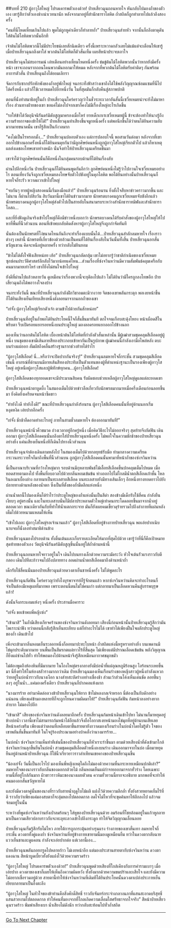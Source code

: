 ##บทที่ 210 ผู้อาวุโสใหญ่ โปรดเคารพตัวเองด้วย!
ป๋ายเสี่ยวฉุนถอนหายใจ หันกลับไปมองถ้ำของตัวเอง เขารู้สึกว่าตัวเองช่างน่าเวทนานัก หลังจากมาอยู่ที่สำนักธาราโลหิต ถ้ำสถิตก็ถูกทำลายไปแล้วถึงสองครั้ง

“คนที่นี่โหดเหี้ยมเกินไปแล้ว พูดไม่ถูกหูคำเดียวก็ทำลายถ้ำ” ป๋ายเสี่ยวฉุนส่ายหัว จากนั้นก็ถลึงตาดุดันใส่ต้นไม้โลหิตพวกนั้นอีกที

 เจ้าต้นไม้โลหิตพวกนี้ไม่มีประโยชน์เลยสักนิดเดียว ครั้งนี้เพราะหวาดกลัวเลยไม่แม้แต่จะเตือนให้เขารู้ เมื่อป๋ายเสี่ยวฉุนถลึงตาใส่ พวกต้นไม้โลหิตก็ตัวสั่นเทิ้ม เผยสีหน้าประจบเอาใจ

ป๋ายเสี่ยวฉุนไม่สบอารมณ์ เอ่ยเตือนอย่างเหี้ยมโหดหนึ่งครั้ง ข่มขู่ต้นไม้โลหิตพวกนั้นว่าหากยังมีครั้งหน้า เขาจะถอนรากถอนโคนพวกมันออกมาให้หมด หลังจากที่พวกต้นไม้โลหิตรับคำติดๆ กันพร้อมอาการตัวสั่น ป๋ายเสี่ยฉุนถึงได้ยอมเลิกรา

จัดการกับซากปรักหักพังของถ้ำอยู่พักใหญ่ จนกระทั่งฟ้าสว่างเขาถึงได้ใช้พลังวิญญาณซ่อมแซมที่นี่ไปได้ครึ่งหนึ่ง แล้วก็ใช้เวลาหมดไปอีกหนึ่งวัน ในที่สุดมันก็กลับคืนสู่สภาพปกติ

ตอนที่นั่งทำสมาธิอยู่ในถ้ำ ป๋ายเสี่ยวฉุนใคร่ครวญว่าในชั่วระยะเวลาอันสั้นนี้เซวี่ยเหมยน่าจะยังไม่มาหาเรื่อง ส่วนทางฝ่ายของเขา ขอแค่ไม่ลงไปจากเขาก็คงไม่มีเรื่องใหญ่อะไรเกิดขึ้น

“รอให้ข้าได้วัตถุนิจนิรันดร์มิดับสูญมาครองเมื่อไหร่ ยายเด็กเกเรเซวี่ยเหมยผู้นี้ ข้าจะต้องทำให้นางรู้ถึงความร้ายกาจของข้าให้ได้!” ป๋ายเสี่ยวฉุนทำเสียงขึ้นจมูกหนึ่งครั้ง แต่พอนึกขึ้นได้ว่าตนได้ยินความลับมากมายขนาดนั้น เขาก็รู้สึกเป็นกังวลมาก 

“คงไม่เป็นไรหรอกมั้ง...” ป๋ายเสี่ยวฉุนปลอบตัวเอง แต่การปลอบใจนี้ พอสามวันต่อมา หลังจากที่เขาออกไปข้างนอกครั้งหนึ่งก็ได้ยินคนคุยกันว่ามีลูกศิษย์คนหนึ่งถูกผู้อาวุโสใหญ่เรียกตัวไป แล้วก็หาเหตุผลส่งเดชลงโทษเขาอย่างหนัก นั่นจึงทำให้ป๋ายเสี่ยวฉุนเครียดขึ้นมา

เขาจำได้ว่าลูกศิษย์คนนั้นก็คือหนึ่งในกลุ่มคนรอบด้านที่ได้ยินเรื่องลับ

ผ่านไปอีกหนึ่งวัน ป๋ายเสี่ยวฉุนก็ได้ยินคนพูดกันอีกว่า ลูกศิษย์คนหนึ่งไม่รู้ว่าไปกวนใจเซวี่ยเหมยอย่างไร ตอนเที่ยงวันจึงถูกเซวี่ยเหมยลงโทษจับตัวไปขังอยู่ในคุกโลหิต พอได้ยินอย่างนั้นป๋ายเสี่ยวฉุนก็หายใจถี่ระรัว หวาดผวาเข้าไปใหญ่

“จบกันๆ ยายผู้หญิงสองคนนี้เริ่มลงมือแล้ว!” ป๋ายเสี่ยวฉุนร้อนรน ยิ่งตั้งใจสืบหาข่าวคราวมากขึ้น และไม่นาน ก็ผ่านไปสิบวัน สิบวันมานี้เขาได้ยินข่าวมากมาย นักพรตบางคนถูกเซวี่ยเหมยจับขังอีกแล้ว นักพรตบางคนถูกผู้อาวุโสใหญ่ส่งตัวไปเป็นสายลับในสนามรบระหว่างสำนักธาราทมิฬและสำนักธาราโอสถ...

และที่ยิ่งฟังดูเกินจริงเข้าไปใหญ่ก็คือมีข่าวหนึ่งบอกว่า นักพรตบางคนได้รับคำสั่งของผู้อาวุโสใหญ่ให้ไปหาที่พื้นที่นิ้วส่วนบน ตอนที่เข้าพบกลับคิดสังหารผู้อาวุโสใหญ่จึงถูกกำจัดทันที

นั่นต้องเป็นนักพรตที่โง่ขนาดไหนกันถึงจะทำเรื่องแบบนั้นได้...ป๋ายเสี่ยวฉุนสำลักลมหายใจ เรื่องราวต่างๆ เหล่านี้ นักพรตที่เกี่ยวข้องด้วยล้วนเป็นคนที่ได้ยินเรื่องลับในวันนั้นทั้งสิ้น ป๋ายเสี่ยวฉุนอกสั่นขวัญแขวน คิดจะหนีอยู่หลายครั้ง ทว่ากลับไม่ยินยอม

“ข้าไม่ได้ตั้งใจฟังเสียหน่อย เฮ้อ” ป๋ายเสี่ยวฉุนกลัดกลุ้ม เขาไม่อยากรู้ว่าชาติกำเนิดของเซวี่ยเหมยซุกซ่อนประวัติศาสตร์ลึกลับไว้มากน้อยแค่ไหน...ส่วนเรื่องที่ซ่งจวินหว่านมีความสัมพันธ์คลุมเครือกับคนมากมายเท่าไหร่ เขาก็ยิ่งไม่สนใจเข้าไปใหญ่

ยังดีที่ผ่านไปแล้วหลายวัน ดูเหมือนว่าเรื่องพวกนี้จะยุติลงไปแล้ว ไม่ได้ยินว่ามีใครถูกลงโทษอีก ป๋ายเสี่ยวฉุนถึงได้พอวางใจลงบ้าง

จนกระทั่งวันนี้ ขณะที่ป๋ายเสี่ยวฉุนกำลังฝึกวิชาอมตะมิวางวาย จิตของเขาพลันกระตุก พอเงยหน้าขึ้น ก็ได้ยินเสียงเย็นเยียบเสียงหนึ่งดังลอยมาจากนอกถ้ำของเขา

“เย่จั้ง ผู้อาวุโสใหญ่เรียกตัวเจ้า ตามข้าไปด้วยกันสักหน่อย”

ป๋ายเสี่ยวฉุนที่อยู่ในถ้ำพอได้ยินประโยคนี้ใจก็สั่นขึ้นมาทันที ตกใจจนเกือบสะดุ้งโหยง หน้าเผือดสีในพริบตา รีบเปิดรอยแยกรอยหนึ่งบนประตูใหญ่ มองลอดรอยแยกออกไปข้างนอก

มองเห็นว่านอกต้นไม้โลหิต เบื้องหน้าต้นไม้โลหิตที่กำลังตัวสั่นเหล่านั้น มีผู้เฒ่าสวมชุดคลุมสีเลือดอยู่ผู้หนึ่ง บนชุดของเขามีเส้นลายสีทองประกอบเข้าหากันเป็นรูปภาพ ผู้เฒ่าคนนี้กำลังเอามือไพล่หลัง ตบะบนร่างแผ่ออก สัมผัสถึงคลื่นสร้างฐานรากช่วงท้ายได้รำไร 

“ผู้อาวุโสสีเลือด! นี่...หรือว่าจะปิดปากกันจริงๆ!” ป๋ายเสี่ยวฉุนลมหายใจถี่กระชั้น สวมชุดคลุมสีเลือดเช่นนี้ อาภรณ์ที่ด้านบนมีลายเส้นสีทองประทับเป็นตัวแทนของผู้ที่ตำแหน่งฐานะเป็นรองเพียงผู้อาวุโสใหญ่ อยู่เหนือผู้อาวุโสและผู้พิทักษ์ทุกคน...ผู้อาวุโสสีเลือด!

ผู้อาวุโสสีเลือดของทุกยอดเขาจะมีประมาณสิบคน รับผิดชอบช่วยเหลือผู้อาวุโสใหญ่ดูแลแต่ละยอดเขา

ป๋ายเสี่ยวฉุนหน้าตาบูดบึ้ง ในสมองเต็มไปด้วยข่าวลือเกี่ยวกับนักพรตมากมายเมื่อครึ่งเดือนก่อนลอยขึ้นมา ยิ่งคิดยิ่งเครียดจนหน้าซีดขาว

“ทำยังไงดี ทำยังไงดี!” ขณะที่ป๋ายเสี่ยวฉุนกำลังร้อนรน ผู้อาวุโสสีเลือดคนนั้นที่อยู่ด้านนอกเริ่มหงุดหงิด เอ่ยปากอีกครั้ง

“เย่จั้ง ชักช้าอืดอาดทำอะไรอยู่ ภายในสามชั่วลมหายใจ ต้องออกมาทันที!”

ป๋ายเสี่ยวฉุนหน้านิ่วคิ้วขมวด ถ่วงเวลาอยู่อีกครู่หนึ่ง เมื่อคิดวิธีอะไรไม่ออกจริงๆ สุดท้ายจึงกัดฟัน เดินออกมา ผู้อาวุโสสีเลือดคนนั้นถลึงตาใส่ป๋ายเสี่ยวฉุนหนึ่งครั้ง ไม่พอใจในความชักช้าของป๋ายเสี่ยวฉุนอย่างยิ่ง แค่นเสียงเย็นหนึ่งทีก็เดินไปทางนิ้วส่วนบน

ป๋ายเสี่ยวฉุนจำต้องเดินตามหลังไป ในสมองเต็มไปด้วยกลยุทธ์รับมือ ท่ามกลางความเครียดกระวนกระวายใจก็มาถึงพื้นที่นิ้วส่วนบน ถูกผู้อาวุโสสีเลือดคนนั้นพามาที่หน้าถ้ำของซ่งจวินหว่าน

นี่เป็นอาณาบริเวณที่กว้างใหญ่มาก รอบด้านมีกุหลาบพันธ์ไม้เลื้อยสีเลือดขึ้นปกคลุมเต็มไปหมด เมื่อทอดสายตามองไป ทั้งพื้นที่อบอวลไปด้วยกลิ่นหอมเข้มข้น ห่างออกไปไม่ไกลมีน้ำตกสีเลือดเก้าชั้น ไหลรินลงมาเบื้องล่าง กลายมาเป็นทะเลสาบสีเลือด บนทะเลสาบยังมีทางเส้นเล็กๆ อีกหนึ่งทางทอดยาวไปยังปลายทางด้านหลังของน้ำตก ซึ่งเป็นที่ตั้งของถ้ำมืดลึกแห่งหนึ่ง 

ผ่านน้ำตกนี้ไปมองเห็นได้รำไรว่าประตูใหญ่ของถ้ำแห่งนั้นเป็นสีดำ สองข้างมีเด็กรับใช้สี่คน กำลังยืนเงียบๆ อยู่ตรงนั้น และในทะเลสาบนั่นก็มีปลาประหลาดตัวใหญ่เท่าคนกระโดดลอยขึ้นมาจากน้ำอยู่ตลอดเวลา ขณะเดียวกันกับที่ทำให้น้ำแตกกระจาย มันก็ยังเผยคมเขี้ยวดุร้ายรวมไปถึงลำกายที่แผ่นหลังเต็มไปด้วยหนามแหลมให้เห็น

“เข้าไปเถอะ ผู้อาวุโสใหญ่รอเจ้านานแล้ว” ผู้อาวุโสสีเลือดที่อยู่ข้างกายป๋ายเสี่ยวฉุน พอเอ่ยปากเนิบนาบจบก็นั่งลงทำสมาธิด้านข้าง

ป๋ายเสี่ยวฉุนมองไปรอบด้าน ทั้งตื่นเต้นและเก็บรายละเอียดให้มากที่สุดไปด้วย เขารู้ว่าที่นี่ก็คือเป้าหมายสุดท้ายของตัวเอง วัตถุนิจนิรันดร์มิดับสูญชิ้นนั้นอยู่ใต้ถ้ำด้านหน้านี้

ป๋ายเสี่ยวฉุนถอนหายใจยาวอยู่ในใจ เดินไปบนทางเล็กด้วยความระมัดระวัง หัวใจเต้นรัวแรงราวกับตีกลอง เดินไปทีละก้าวจนไปถึงปลายทาง ลอดผ่านน้ำตกสีเลือดมาถึงด้านหน้าถ้ำ

เด็กรับใช้สี่คนนั่นมองป๋ายเสี่ยวฉุนด้วยดวงตาเย็นชาหนึ่งครั้ง ไม่ได้พูดอะไร

ป๋ายเสี่ยวฉุนกัดฟัน ใคร่ครวญว่ายังไงบุรพาจารย์ก็รู้จักตนแล้ว หากซ่งจวินหว่านคิดจะทำอะไรตนก็จำเป็นต้องมีเหตุผลที่มากพอ เพราะตอนนี้ตนไม่ใช่คนเก่า แต่กลายมาเป็นเลือดหวนคืนสู่บรรพบุรุษแล้ว! 

ดังนั้นจึงกระแอมแห้งๆ หนึ่งครั้ง ประสานมือคารวะ

“เย่จั้ง ขอเข้าพบพี่หญิงซ่ง”

“เข้ามาสิ” ในถ้ำมีเสียงเกียจคร้านของซ่งจวินหว่านดังลอยมา เสียงนี้ก่อนหน้านั้นป๋ายเสี่ยวฉุนรู้สึกว่ามันไพเราะน่าฟัง ทว่าตอนนี้กลับรู้สึกเย็นยะเยียบ แต่ก็ทำอะไรไม่ได้ เขาทำได้เพียงฝืนใจผลักประตูใหญ่ของถ้ำ เดินเข้าไป

เพิ่งจะเข้ามากลิ่นหอมเย็นระลอกหนึ่งก็ลอยมาปะทะใบหน้า ถ้ำสถิตแห่งนี้หรูหราอย่างยิ่ง บนเพดานมีไข่มุกประดับมากมาย บนพื้นเป็นสีมรกตแผ่ยาวไร้ที่สิ้นสุด ไม่เพียงแต่มีปราณเลือดเข้มข้น พลังวิญญาณก็ยิ่งแผ่ซ่านไปทั่ว ทำให้พอมองไปด้านหน้าจึงรู้สึกเหมือนอากาศขมุกขมัว

ไม่ต้องพูดถึงห้องหินที่มีมากมาย ในโถงใหญ่ตรงกลางยังมีบ่อน้ำที่แผ่อุณหภูมิร้อนสูง ไอร้อนระเหยขึ้นมา นี่ยิ่งทำให้ในห้องสลัวรางมากกว่าเดิม ป๋ายเสี่ยวฉุนมองเห็นเรือนร่างของหญิงสาวผู้หนึ่งกำลังแหวกว่ายอยู่ในบ่อน้ำราวกับนางเงือก นางส่ายสะบัดร่างอย่างเชื่องช้า ส่วนเว้าส่วนโค้งเห็นเด่นชัด ลอยขึ้นๆ ลงๆ อยู่ในน้ำ...แค่มองครั้งเดียว ป๋ายเสี่ยวฉุนก็ปากคอแห้งผาก

“นางมารร้าย อย่ามาคิดล่อลวงข้าป๋ายเสี่ยวฉุนให้ยาก ข้าไม่หลงกลเจ้าหรอก นี่ต้องเป็นกับดักอย่างแน่นอน เพียงแค่ข้ามองหลายทีก็จะถูกโยนความผิดมาให้!” ป๋ายเสี่ยวฉุนกัดฟัน ก้มหน้าลงอย่างยากลำบาก ไม่มองไปอีก

“เข้ามาสิ” เสียงของซ่งจวินหว่านดังลอยมาอีกครั้ง ป๋ายเสี่ยวฉุนก้มหน้าเดินเข้าไปหา ไม่นานก็มาหยุดอยู่ข้างบ่อน้ำ เวลานี้เขาไม่สามารถก้มหน้าได้อีกแล้วจึงถือโอกาสเงยหน้ามองไข่มุกที่อยู่ด้านบนเสียเลย สีหน้าเคร่งขรึม เพียงแต่ว่าตอนที่เหลือบตาขึ้นสายตายังกวาดมองเรือนร่างในบ่อน้ำโดยไม่รู้ตัว ใจของเขาพลันสั่นขึ้นมาทันที ในใจกู่ร้องประณามอย่างบ้าคลั่งว่านางมารร้าย... 

ในบ่อน้ำ ซ่งจวินหว่านเห็นท่าทีเช่นนี้ของป๋ายเสี่ยวฉุนก็หัวเราะร่าขึ้นมา ตามด้วยเสียงน้ำที่ดังเข้ามาใกล้ ซ่งจวินหว่านลุกขึ้นยืนในบ่อน้ำ สวมชุดคลุมสีเลือดตัวหนึ่งลงบนร่าง เดินออกมาจากในบ่อ เมื่อมาหยุดยืนอยู่ด้านหน้าป๋ายเสี่ยวฉุน ก็ใช้นิ้วเรียวยาวราวลำเทียนเชยคางของป๋ายเสี่ยวฉุนขึ้น 

“น้องเย่จั้ง วันนี้เป็นอะไรไป มองเห็นพี่หญิงเหตุใดถึงไม่มองด้วยความหื่นกระหายเหมือนปกติเล่า?” ลมหายใจของนางราวกับกลิ่นของดอกกล้วยไม้ กลิ่นหอมเย็นแผ่กำจายออกมาจากทั่วร่าง โดยเฉพาะยามนี้ที่อยู่ใกล้กันมาก ผิวขาวราวหิมะของนางเผยตัวตน ความยั่วยวนนี้ยากจะอธิบาย มากพอที่จะทำให้คนมองอกสั่นขวัญหายได้

และยังมีดวงตาคู่นั้นของนางที่ราวกับสายน้ำฤดูใบไม้ผลิ แฝงไว้ด้วยความลึกล้ำ ทั้งยังสวยหยาดเยิ้มไร้ที่ติ ราวกับว่าเพียงแค่มองสบตาก็จะลุ่มหลงไปตลอดกาล อดใจไม่ไหวที่จะขุดค้นหาให้ลึกลงไป แล้วจมจ่อมอยู่ในนั้น 

ระหว่างที่พูดซ่งจวินหว่านยังเป่าลมร้อนๆ ใส่หูของป๋ายเสี่ยวฉุนด้วย ลมร้อนที่โชยล้อมอยู่ในแก้วหูกลายมาเป็นความเสียวปลาบราวกับจะทะลุทะลวงเข้าไปถึงกระดูก ทำให้จิตวิญญาณเลื่อนลอย

ป๋ายเสี่ยวฉุนเริ่มรู้สึกรับไม่ไหว ภายใต้การถูกกระตุ้นอย่างรุนแรง ร่างกายของเขาสั่นเทา ลมหายใจถี่กระชั้น ดวงตาทั้งคู่แดงก่ำ ซ่งจวินหว่านที่อยู่ข้างกายเขายามนี้มองดูเหมือนยิ้ม ทว่าในดวงตากลับฉายแววเย็นชาและดูแคลน กำลังจะเอ่ยปากต่อ แต่เวลานี้เอง...

ป๋ายเสี่ยวฉุนพลันถอยกรูดไปหลายก้าว ไม่เงยหน้าอีก แต่มองประสานสายตากับซ่งจวินหว่าน ดวงตาแดงฉาน สีหน้าบูดเบี้ยวทั้งยังแฝงไว้ด้วยความรวดร้าว 

“ผู้อาวุโสใหญ่ โปรดเคารพตัวเองด้วย!” ป๋ายเสี่ยวฉุนพูดด้วยเสียงที่ใกล้เคียงกับการคำรามเบาๆ เมื่อเอ่ยปาก ดวงตาของเขาก็เผยให้เห็นถึงความผิดหวัง ทั้งยังมากด้วยความขมปร่าและเสียใจ และยังมีความไม่อยากเชื่อรวมอยู่ด้วย สายตานี้ทำให้ซ่งจวินหว่านที่เดิมทีได้ยินประโยคนั้นดวงตาเปล่งประกายเย็นเยียบกลายมาเป็นอึ้งตะลึง

“ผู้อาวุโสใหญ่ ในหัวใจของข้าท่านคือสิ่งศักดิ์สิทธิ์ ราวกับจันทร์กระจ่างกลางนภาที่แสนสะอาดบริสุทธิ์ แสนสวยงามไปตลอดกาล ทำให้คนที่มองจากที่ไกลเกิดความเลื่อมใสศรัทธาจากใจจริง” สีหน้าป๋ายเสี่ยวฉุนรวดร้าว พึมพำเสียงเบา น้ำเสียงไม่ดังนัก ทว่ากลับสะท้อนไปทั่วถ้ำสถิต



------



[Go To Next Chapter]( ./28.md)